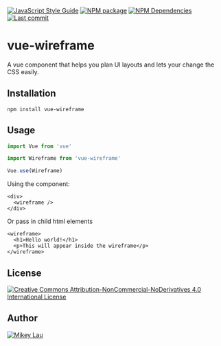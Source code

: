 [![JavaScript Style Guide](https://img.shields.io/badge/code_style-standard-brightgreen.svg)](https://standardjs.com)
[![NPM package](https://img.shields.io/npm/v/vue-wireframe)](https://www.npmjs.com/package/vue-wireframe)
[![NPM Dependencies](https://img.shields.io/david/MikeyJL/vue-wireframe)](https://www.npmjs.com/package/vue-wireframe)
[![Last commit](https://img.shields.io/github/last-commit/MikeyJL/vue-wireframe)](https://github.com/MikeyJL/vue-wireframe)

# vue-wireframe

A vue component that helps you plan UI layouts and lets your change the CSS easily.

## Installation

```
npm install vue-wireframe
```

## Usage

```javascript
import Vue from 'vue'

import Wireframe from 'vue-wireframe'

Vue.use(Wireframe)
```

Using the component:

```vue
<div>
  <wireframe />
</div>
```

Or pass in child html elements

```vue
<wireframe>
  <h1>Hello world!</h1>
  <p>This will appear inside the wireframe</p>
</wireframe>
```

## License

[![Creative Commons Attribution-NonCommercial-NoDerivatives 4.0 International License](https://i.creativecommons.org/l/by-nc-nd/4.0/88x31.png)](http://creativecommons.org/licenses/by-nc-nd/4.0/)

## Author

[![Mikey Lau](https://res.cloudinary.com/dqzwrwyzn/image/upload/v1631438979/team/mikey_phbixs.png)](https://github.com/MikeyJL)
